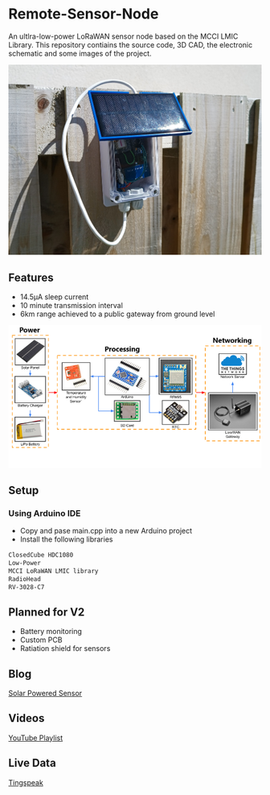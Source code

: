 # Remote-Sensor-Node
An ultlra-low-power LoRaWAN sensor node based on the MCCI LMIC Library. This repository contiains the source code, 3D CAD, the electronic schematic and some images of the project.

![Sensor Outdoors](./Images/Sensror%20node%20outdoors.jpg)

## Features
- 14.5μA sleep current
- 10 minute transmission interval
- 6km range achieved to a public gateway from ground level

![Project Overview](https://github.com/hollop90/Remote-Sensor-Node/blob/LoraWAN/Images/Project%20Overview%203.png?raw=true)

## Setup
### Using Arduino IDE
- Copy and pase main.cpp into a new Arduino project
- Install the following libraries
```
ClosedCube HDC1080
Low-Power
MCCI LoRaWAN LMIC library
RadioHead
RV-3028-C7
```

## Planned for V2
- Battery monitoring
- Custom PCB
- Ratiation shield for sensors
## Blog
[Solar Powered Sensor](https://ugo-uzoukwu.blogspot.com/)

## Videos
[YouTube Playlist](https://www.youtube.com/playlist?list=PLkDD2GJCGW-Zxzu5pHdPQPp9Yhqgw_unU)

## Live Data
[Tingspeak](https://thingspeak.com/channels/1655776/)